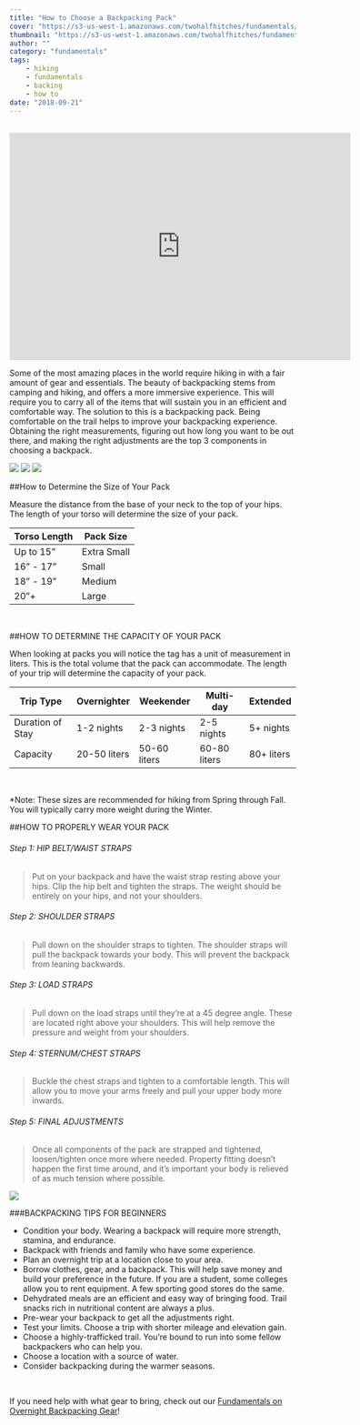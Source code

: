```yaml
---
title: "How to Choose a Backpacking Pack"
cover: "https://s3-us-west-1.amazonaws.com/twohalfhitches/fundamentals/choose-backpack/5J8A6442.jpg"
thumbnail: "https://s3-us-west-1.amazonaws.com/twohalfhitches/fundamentals/choose-backpack/thumbnail.jpeg"
author: ""
category: "fundamentals"
tags:
    - hiking
    - fundamentals
    - backing
    - how to
date: "2018-09-21"
---
```


<br />

<iframe title="video" src="https://www.youtube.com/embed/lBkG6iE_Rus" width="600" height="400" frameBorder="0" allowFullScreen></iframe>

<br />

Some of the most amazing places in the world require hiking in with a fair amount of gear and essentials. The beauty of backpacking stems from camping and hiking, and offers a more immersive experience. This will require you to carry all of the items that will sustain you in an efficient and comfortable way. The solution to this is a backpacking pack. Being comfortable on the trail helps to improve your backpacking experience. Obtaining the right measurements, figuring out how long you want to be out there, and making the right adjustments are the top 3 components in choosing a backpack.

![](https://s3-us-west-1.amazonaws.com/twohalfhitches/fundamentals/choose-backpack/GOPR0471.jpg)
![](https://s3-us-west-1.amazonaws.com/twohalfhitches/fundamentals/choose-backpack/GOPR0574.jpg)
![](https://s3-us-west-1.amazonaws.com/twohalfhitches/fundamentals/choose-backpack/_J8A5693.jpg)

##How to Determine the Size of Your Pack

Measure the distance from the base of your neck to the top of your hips. The length of your torso will determine the size of your pack. 
<div>
<table>
	<thead>
		<tr>
			<th>Torso Length</th>
			<th>Pack Size</th>
		</tr>
	</thead>
	<tbody>
		<tr>
			<td>Up to 15”</td>
			<td>Extra Small</td>
		</tr>
		<tr>
			<td>16” - 17”</td>
			<td>Small</td>
		</tr>
		<tr>
			<td>18” - 19”</td>
			<td>Medium</td>
		</tr>
		<tr>
			<td>20”+</td>
			<td>Large</td>
		</tr>
	</tbody>
</table>
</div>

<br />

##HOW TO DETERMINE THE CAPACITY OF YOUR PACK

When looking at packs you will notice the tag has a unit of measurement in liters. This is the total volume that the pack can accommodate. The length of your trip will determine the capacity of your pack. 

<div class="table-wrapper">
<table>
	<thead>
		<tr>
			<th>Trip Type</th>
			<th>Overnighter</th>
			<th>Weekender</th>
			<th>Multi-day</th>
			<th>Extended</th>
		</tr>
	</thead>
	<tbody>
		<tr>
			<td>Duration of Stay</td>
			<td>1-2 nights</td>
			<td>2-3 nights</td>
			<td>2-5 nights</td>
			<td>5+ nights</td>
		</tr>
		<tr>
			<td>Capacity</td>
			<td>20-50 liters</td>
			<td>50-60 liters</td>
			<td>60-80 liters</td>
			<td>80+ liters</td>
		</tr>
	</tbody>
</table>
</div>

<br />

*Note: These sizes are recommended for hiking from Spring through Fall. You will typically carry more weight during the Winter.

##HOW TO PROPERLY WEAR YOUR PACK

<h6 class="post-step">Step 1: HIP BELT/WAIST STRAPS</h6>

> Put on your backpack and have the waist strap resting above your hips. Clip the hip belt and tighten the straps. The weight should be entirely on your hips, and not your shoulders.

<h6 class="post-step">Step 2: SHOULDER STRAPS</h6>

> Pull down on the shoulder straps to tighten. The shoulder straps will pull the backpack towards your body. This will prevent the backpack from leaning backwards.

<h6 class="post-step">Step 3: LOAD STRAPS</h6>

> Pull down on the load straps until they’re at a 45 degree angle. These are located right above your shoulders. This will help remove the pressure and weight from your shoulders.

<h6 class="post-step">Step 4: STERNUM/CHEST STRAPS</h6>

> Buckle the chest straps and tighten to a comfortable length. This will allow you to move your arms freely and pull your upper body more inwards.

<h6 class="post-step">Step 5: FINAL ADJUSTMENTS</h6>

> Once all components of the pack are strapped and tightened, loosen/tighten once more where needed. Property fitting doesn’t happen the first time around, and it’s important your body is relieved of as much tension where possible.

![](https://s3-us-west-1.amazonaws.com/twohalfhitches/fundamentals/choose-backpack/IMG_7945.jpg)

###BACKPACKING TIPS FOR BEGINNERS
- Condition your body. Wearing a backpack will require more strength, stamina, and endurance.
- Backpack with friends and family who have some experience.
- Plan an overnight trip at a location close to your area.
- Borrow clothes, gear, and a backpack. This will help save money and build your preference in the future. If you are a student, some colleges allow you to rent equipment. A few sporting good stores do the same.
- Dehydrated meals are an efficient and easy way of bringing food. Trail snacks rich in nutritional content are always a plus.
- Pre-wear your backpack to get all the adjustments right.
- Test your limits. Choose a trip with shorter mileage and elevation gain.
- Choose a highly-trafficked trail. You’re bound to run into some fellow backpackers who can help you.
- Choose a location with a source of water.
- Consider backpacking during the warmer seasons.

<br/>

If you need help with what gear to bring, check out our <a href="/overnight-backpacking-gear">Fundamentals on Overnight Backpacking Gear</a>!


